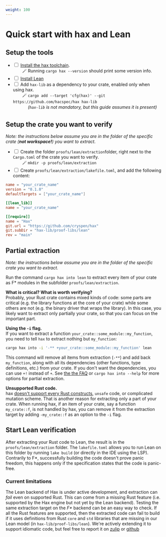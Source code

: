 ```yaml
---
weight: 100
---
```


# Quick start with hax and Lean

## Setup the tools

 - <input type="checkbox" class="user-checkable"/> [Install the hax toolchain](https://github.com/hacspec/hax?tab=readme-ov-file#installation).  
   <span style="margin-right:30px;"></span>🪄 Running `cargo hax --version` should print some version info.
 - <input type="checkbox" class="user-checkable"/> [Install Lean](https://lean-lang.org/install/)
  - <input type="checkbox" class="user-checkable"/> Add `hax-lib` as a dependency to your crate, enabled only when using hax.  
   <span style="margin-right:30px;"></span>🪄 `cargo add --target 'cfg(hax)' --git https://github.com/hacspec/hax hax-lib`  
   <span style="margin-right:30px;"></span><span style="opacity: 0;">🪄</span> *(`hax-lib` is not mandatory, but this guide assumes it is present)*

## Setup the crate you want to verify

*Note: the instructions below assume you are in the folder of the specific crate (**not workspace!**) you want to extract.*


 - <input type="checkbox" class="user-checkable"/> Create the folder `proofs/lean/extraction`folder, right next to the `Cargo.toml` of the crate you want to verify.  
   <span style="margin-right:30px;"></span>🪄 `mkdir -p proofs/lean/extraction`
 - <input type="checkbox" class="user-checkable"/> Create `proofs/lean/extraction/lakefile.toml`, and add the following content:  
```toml
name = "your_crate_name"
version = "0.1.0"
defaultTargets = ["your_crate_name"]

[[lean_lib]]
name = "your_crate_name"

[[require]]
name = "Hax"
git.url = "https://github.com/cryspen/hax"
git.subDir = "hax-lib/proof-libs/lean"
rev = "main"
``` 

## Partial extraction

*Note: the instructions below assume you are in the folder of the
specific crate you want to extract.*

Run the command `cargo hax into lean` to extract every item of your
crate as F\* modules in the subfolder `proofs/lean/extraction`.

**What is critical? What is worth verifying?**  
Probably, your Rust crate contains mixed kinds of code: some parts are
critical (e.g. the library functions at the core of your crate) while
some others are not (e.g. the binary driver that wraps the
library). In this case, you likely want to extract only partially your
crate, so that you can focus on the important part.

**Using the `-i` flag.**  
If you want to extract a function
`your_crate::some_module::my_function`, you need to tell `hax` to
extract nothing but `my_function`:

```bash
cargo hax into -i '-** +your_crate::some_module::my_function' lean
```

This command will remove all items from extraction (`-**`) and add back `my_function`, along with all its dependencies (other functions, type definitions, etc.) from your crate. If you don't want the dependencies, you can use `+!` instead of `+`. See [the the FAQ](../faq/include-flags.md) or `cargo hax into --help` for more options for partial extraction.

**Unsupported Rust code.**  
hax [doesn't support every Rust
constructs](https://github.com/hacspec/hax?tab=readme-ov-file#supported-subset-of-the-rust-language),
`unsafe` code, or complicated mutation scheme. That is another reason
for extracting only a part of your crate. When running hax, if an item
of your crate, say a function `my_crate::f`, is not handled by hax,
you can remove it from the extraction target by adding  `-my_crate::f` as an option to the `-i` flag. 

## Start Lean verification
After extracting your Rust code to Lean, the result is in the `proofs/lean/extraction` folder. The
`lakefile.toml` allows you to run Lean on this folder by running `lake build` (or directly in the IDE 
using the LSP). Contrarily to F\*, successfully building the code doesn't prove panic freedom, this
happens only if the specification states that the code is panic-free. 

### Current limitations
The Lean backend of Hax is under active development, and extraction can *fail* even on supported Rust. This can come from a missing Rust feature (i.e. supported by the Hax engine but not yet by the Lean backend). Testing the same extraction target on the *F\** backend can be an easy way to check. If all the Rust features are supported, then the extracted code can fail to build if it uses definitions from Rust `core` and `std` libraries that are missing in our Lean model (in `hax-lib/proof-libs/lean`). We're actively extending it to support idiomatic code, but feel free to report it on [zulip](https://hacspec.zulipchat.com/) or [github](https://github.com/cryspen/hax/issues)
